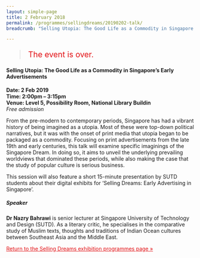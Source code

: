 ```yaml
---
layout: simple-page
title: 2 February 2018
permalink: /programmes/sellingdreams/20190202-talk/
breadcrumb: "Selling Utopia: The Good Life as a Commodity in Singapore’s Early Advertisements"

---
```


<blockquote style="color: #E21216; font-size: 150%;">The event is over.</blockquote>

<h4>Selling Utopia: The Good Life as a Commodity in Singapore’s Early Advertisements</h4>

__Date: 2 Feb 2019__<br>
__Time: 2:00pm – 3:15pm__<br>
__Venue: Level 5, Possibility Room, National Library Buildin__<br>
_Free admission_

From the pre-modern to contemporary periods, Singapore has had a vibrant history of being imagined as a utopia. Most of these were top-down political narratives, but it was with the onset of print media that utopia began to be packaged as a commodity. Focusing on print advertisements from the late 19th and early centuries, this talk will examine specific imaginings of the Singapore Dream. In doing so, it aims to unveil the underlying prevailing worldviews that dominated these periods, while also making the case that the study of popular culture is serious business.

This session will also feature a short 15-minute presentation by SUTD students about their digital exhibits for ‘Selling Dreams: Early Advertising in Singapore’.

##### Speaker
__Dr Nazry Bahrawi__ is senior lecturer at Singapore University of Technology and Design (SUTD). As a literary critic, he specialises in the comparative study of Muslim texts, thoughts and traditions of Indian Ocean cultures between Southeast Asia and the Middle East.

<a href="/exhibitions/past-exhibitions/sellingdreams/programmes/" style="color:#E21216;">Return to the Selling Dreams exhibition programmes page &#187;</a>
